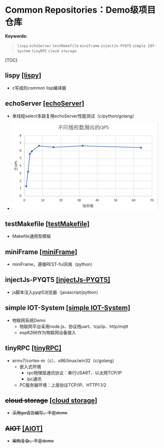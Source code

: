 # Common Repositories：Demo级项目仓库
**Keywords:**

> `lispy`  `echoServer`  `testMakefile`  `miniFrame`  `injectJs-PYQT5`  `simple IOT-System`  `tinyRPC`  `cloud storage`

[TOC]

## lispy [[lispy]](https://github.com/lzc978/common/blob/master/re.md "lispy")
- c写成的common lisp编译器
## echoServer [[echoServer]](https://github.com/lzc978/common/tree/master/echoServer "echoServer")
- 单线程select多路复用echoServer性能测试（c/python/golang）

- ![img](https://github.com/lzc978/common/blob/master/QFS.png)

## testMakefile [[testMakefile]](https://github.com/lzc978/common/blob/master/testMakefile.mk "testMakefile")

- Makefile通用型模板

## miniFrame [[miniFrame]](https://github.com/lzc978/common/tree/master/miniFrame "miniFrame")

- miniFrame，遵循REST-ful风格（python）

## injectJs-PYQT5 [[injectJs-PYQT5]](https://github.com/lzc978/common/tree/master/src/injectJs-PYQT5 "injectJs-PYQT5")

- js脚本注入pyqt5浏览器（javascript/python）

## simple IOT-System [[simple IOT-System]](https://github.com/lzc978/common/tree/master/simple%20IOT-System "simple IOT-System")

- 物联网系统Demo
  - 物联网平台采用node.js、协议栈uart、tcp/ip、http/mqtt
  - esp8266作为物联网设备接入

## tinyRPC [[tinyRPC]](https://github.com/lzc978/common/tree/master/tinyRPC "tinyRPC")

- armv7/cortex-m（c）、x86/linux/win32（c/golang）
  - 嵌入式环境
    - rpc物理层通讯协议：串行USART、以太网TCP/IP
    - ipc通讯
  - PC服务器环境：上层协议TCP/IP、HTTP1.1/2

## ~~cloud storage~~ [[cloud storage]](http://www.baidu.com "cloud storage")

- ~~采用go语言编写，不是demo~~

## ~~AIOT~~ [[AIOT]](http://www.baidu.com "AIOT")

- ~~架构复杂，不是demo~~

